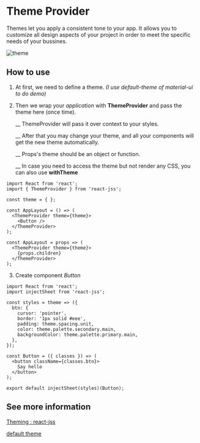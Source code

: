 # Theme Provider

Themes let you apply a consistent tone to your app.
It allows you to customize all design aspects of your project in order to meet the specific needs of your bussines.

![theme](https://raw.githubusercontent.com/uixcrazy/react-jss-storybook/master/src/theming/readme/images/withTheme.png)

## How to use

1. At first, we need to define a theme.
  *(I use default-theme of material-ui to do demo)*

2. Then we wrap your *application* with **ThemeProvider** and pass the theme here (once time).

    __ ThemeProvider will pass it over context to your styles.

    __ After that you may change your theme, and all your components will get the new theme automatically.

    __ Props's theme should be an object or function.

    __ In case you need to access the theme but not render any CSS, you can also use **withTheme**

  ```
  import React from 'react';
  import { ThemeProvider } from 'react-jss';

  const theme = { };

  const AppLayout = () => (
    <ThemeProvider theme={theme}>
      <Button />
    </ThemeProvider>
  );

  const AppLayout = props => (
    <ThemeProvider theme={theme}>
      {props.children}
    </ThemeProvider>
  );
```

3. Create component *Button*

```
import React from 'react';
import injectSheet from 'react-jss';

const styles = theme => ({
  btn: {
    cursor: 'pointer',
    border: '1px solid #eee',
    padding: theme.spacing.unit,
    color: theme.palette.secondary.main,
    backgroundColor: theme.palette.primary.main,
  },
});

const Button = ({ classes }) => (
  <button className={classes.btn}>
    Say hello
  </button>
);

export default injectSheet(styles)(Button);
````

## See more information

[Theming : react-jss](http://cssinjs.org/react-jss#theming)

[default theme](https://material-ui.com/customization/default-theme/)

